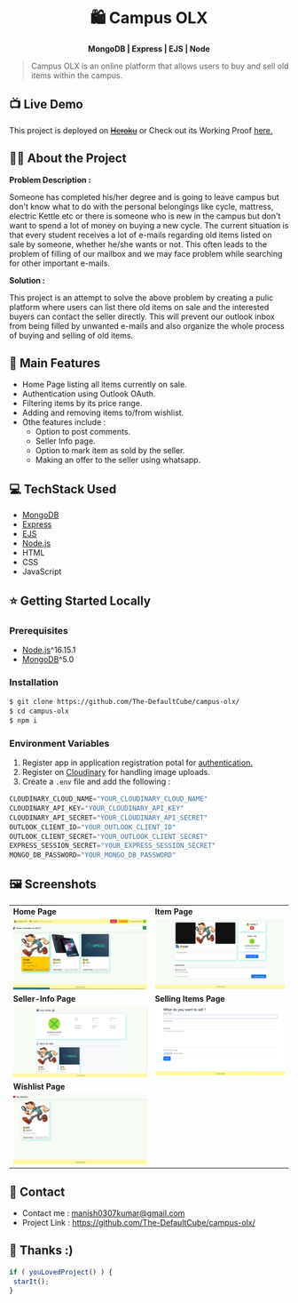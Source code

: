 <h1 align="center">
🛍 Campus OLX
</h1>
<p align="center">
<b>MongoDB | Express | EJS | Node</b>
</p>

> Campus OLX is an online platform that allows users to buy and sell old items within the campus.

## 📺 Live Demo
This project is deployed on [~~Heroku~~](https://iitg-campus-olx.herokuapp.com/) or
Check out its Working Proof [here.](https://drive.google.com/file/d/1iIIowl7md2BPDr3LZegH_OXWRtx97-CZ/view?usp=sharing)

## 🕵️‍♀️ About the Project
**Problem Description :**

Someone has completed his/her degree and is going to leave campus but don't know what to do with the personal belongings like cycle, mattress, electric Kettle etc or there is someone who is new in the campus but don't want to spend a lot of money on buying a new cycle. The current situation is that every student receives a lot of e-mails regarding old items listed on sale by someone, whether he/she wants or not. This often leads to the problem of filling of our mailbox and we may face problem while searching for other important e-mails.

**Solution :** 

This project is an attempt to solve the above problem by creating a pulic platform where users can list there old items on sale and the interested buyers can contact the seller directly. This will prevent our outlook inbox from being filled by unwanted e-mails and also organize the whole process of buying and selling of old items. 


## 🧩 Main Features
* Home Page listing all items currently on sale.
* Authentication using Outlook OAuth.
* Filtering items by its price range.
* Adding and removing items to/from wishlist.
* Othe features include :
    * Option to post comments.
    * Seller Info page.
    * Option to mark item as sold by the seller.
    * Making an offer to the seller using whatsapp.

## 💻 TechStack Used
* [MongoDB](https://www.mongodb.com/)
* [Express](https://expressjs.com/)
* [EJS](https://ejs.co/)
* [Node.js](https://nodejs.org/en/)
* HTML
* CSS
* JavaScript

## ⭐ Getting Started Locally

### Prerequisites

- [Node.js](https://nodejs.org/en/download/)^16.15.1
- [MongoDB](https://www.mongodb.com/try/download/community)^5.0

### Installation
 
 ```sh
 $ git clone https://github.com/The-DefaultCube/campus-olx/
 $ cd campus-olx
 $ npm i
 ```
### Environment Variables
1. Register app in application registration potal for [authentication.](https://www.passportjs.org/packages/passport-outlook/) 
2. Register on [Cloudinary](https://cloudinary.com/) for handling image uploads.
3. Create a `.env` file and add the following :
```js
CLOUDINARY_CLOUD_NAME="YOUR_CLOUDINARY_CLOUD_NAME"
CLOUDINARY_API_KEY="YOUR_CLOUDINARY_API_KEY" 
CLOUDINARY_API_SECRET="YOUR_CLOUDINARY_API_SECRET"
OUTLOOK_CLIENT_ID="YOUR_OUTLOOK_CLIENT_ID"
OUTLOOK_CLIENT_SECRET="YOUR_OUTLOOK_CLIENT_SECRET"
EXPRESS_SESSION_SECRET="YOUR_EXPRESS_SESSION_SECRET"
MONGO_DB_PASSWORD="YOUR_MONGO_DB_PASSWORD"
```

## 🖼️ Screenshots
<table>
  <tr>
    <td><b>Home Page</b></td>
    <td><b>Item Page</b></td>
  </tr>
  <tr>
    <td><img src="screenshots/home_page.jpg" ></td>
    <td><img src="screenshots/product_page.jpg" ></td>
  </tr>
  
  <tr>
    <td><b>Seller-Info Page</b></td>
    <td><b>Selling Items Page</b></td>
  </tr>
  <tr>
    <td><img src="screenshots/sellerInfo_page.jpg" ></td>
    <td><img src="screenshots/selling_page.jpg" ></td>
  </tr>
  
  <tr>
    <td><b>Wishlist Page</b></td>
  </tr>
  <tr>
    <td><img src="screenshots/wishlist_page.jpg" ></td>
  </tr>
</table>


## 📩 Contact
- Contact me : manish0307kumar@gmail.com
- Project Link : https://github.com/The-DefaultCube/campus-olx/


## 🙏 Thanks :)
```js
if ( youLovedProject() ) {
 starIt();
}
```
